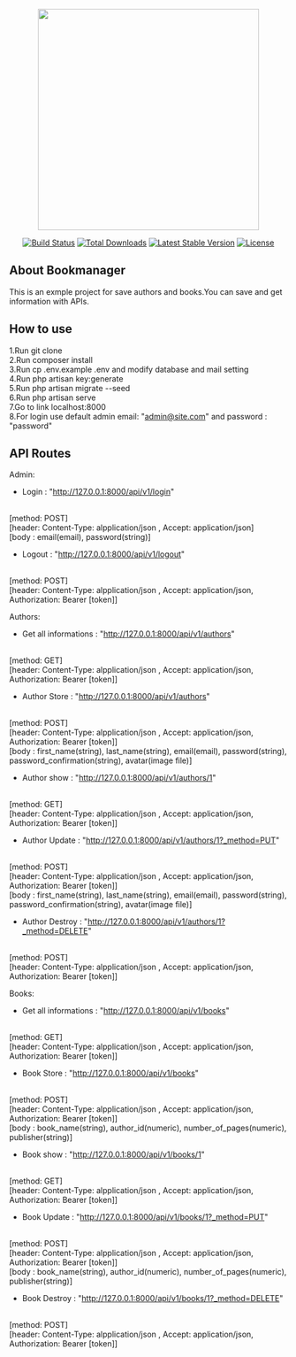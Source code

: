 <p align="center"><a href="https://laravel.com" target="_blank"><img src="https://raw.githubusercontent.com/laravel/art/master/logo-lockup/5%20SVG/2%20CMYK/1%20Full%20Color/laravel-logolockup-cmyk-red.svg" width="400"></a></p>

<p align="center">
<a href="https://travis-ci.org/laravel/framework"><img src="https://travis-ci.org/laravel/framework.svg" alt="Build Status"></a>
<a href="https://packagist.org/packages/laravel/framework"><img src="https://img.shields.io/packagist/dt/laravel/framework" alt="Total Downloads"></a>
<a href="https://packagist.org/packages/laravel/framework"><img src="https://img.shields.io/packagist/v/laravel/framework" alt="Latest Stable Version"></a>
<a href="https://packagist.org/packages/laravel/framework"><img src="https://img.shields.io/packagist/l/laravel/framework" alt="License"></a>
</p>

## About Bookmanager

This is an exmple project for save authors and books.You can save and get information with APIs.


## How to use

1.Run git clone
<br>
2.Run composer install
<br>
3.Run cp .env.example .env and modify database and mail setting
<br>
4.Run php artisan key:generate
<br>
5.Run php artisan migrate --seed
<br>
6.Run php artisan serve
<br>
7.Go to link localhost:8000
<br>
8.For login use default admin email: "admin@site.com" and password : "password"


## API Routes

Admin:

- Login : "http://127.0.0.1:8000/api/v1/login"
<br>
[method: POST]
<br>
[header: Content-Type: alpplication/json , Accept: application/json]
<br>
[body : email(email), password(string)]


- Logout : "http://127.0.0.1:8000/api/v1/logout"
<br>
[method: POST]
<br>
[header: Content-Type: alpplication/json , Accept: application/json, Authorization: Bearer [token]]



Authors:

- Get all informations : "http://127.0.0.1:8000/api/v1/authors"
<br>
[method: GET]
<br>
[header: Content-Type: alpplication/json , Accept: application/json, Authorization: Bearer [token]]


- Author Store : "http://127.0.0.1:8000/api/v1/authors"
<br>
[method: POST]
<br>
[header: Content-Type: alpplication/json , Accept: application/json, Authorization: Bearer [token]]
<br>
[body : first_name(string), last_name(string), email(email), password(string), password_confirmation(string), avatar(image file)]


- Author show : "http://127.0.0.1:8000/api/v1/authors/1"
<br>
[method: GET]
<br>
[header: Content-Type: alpplication/json , Accept: application/json, Authorization: Bearer [token]]


- Author Update : "http://127.0.0.1:8000/api/v1/authors/1?_method=PUT"
<br>
[method: POST]
<br>
[header: Content-Type: alpplication/json , Accept: application/json, Authorization: Bearer [token]]
<br>
[body : first_name(string), last_name(string), email(email), password(string), password_confirmation(string), avatar(image file)]


- Author Destroy : "http://127.0.0.1:8000/api/v1/authors/1?_method=DELETE"
<br>
[method: POST]
<br>
[header: Content-Type: alpplication/json , Accept: application/json, Authorization: Bearer [token]]




Books:

- Get all informations : "http://127.0.0.1:8000/api/v1/books"
<br>
[method: GET]
<br>
[header: Content-Type: alpplication/json , Accept: application/json, Authorization: Bearer [token]]


- Book Store : "http://127.0.0.1:8000/api/v1/books"
<br>
[method: POST]
<br>
[header: Content-Type: alpplication/json , Accept: application/json, Authorization: Bearer [token]]
<br>
[body : book_name(string), author_id(numeric), number_of_pages(numeric), publisher(string)]


- Book show : "http://127.0.0.1:8000/api/v1/books/1"
<br>
[method: GET]
<br>
[header: Content-Type: alpplication/json , Accept: application/json, Authorization: Bearer [token]]


- Book Update : "http://127.0.0.1:8000/api/v1/books/1?_method=PUT"
<br>
[method: POST]
<br>
[header: Content-Type: alpplication/json , Accept: application/json, Authorization: Bearer [token]]
<br>
[body : book_name(string), author_id(numeric), number_of_pages(numeric), publisher(string)]


- Book Destroy : "http://127.0.0.1:8000/api/v1/books/1?_method=DELETE"
<br>
[method: POST]
<br>
[header: Content-Type: alpplication/json , Accept: application/json, Authorization: Bearer [token]]

